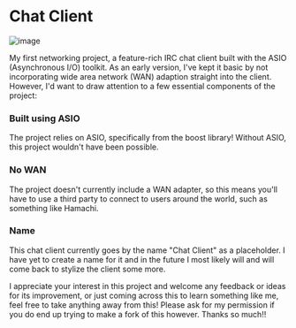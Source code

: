 # Chat Client

![image](https://github.com/Pyritium/Chat-Client/assets/68076312/b63b54d2-745a-4119-aad2-af5ddc362d1d)


My first networking project, a feature-rich IRC chat client built with the ASIO (Asynchronous I/O) toolkit. As an early version, I've kept it basic by not incorporating wide area network (WAN) adaption straight into the client. However, I'd want to draw attention to a few essential components of the project:

### Built using ASIO
The project relies on ASIO, specifically from the boost library! Without ASIO, this project wouldn't have been possible.


### No WAN
The project doesn't currently include a WAN adapter, so this means you'll have to use a third party to connect to users around the world, such as something like Hamachi.

### Name 
This chat client currently goes by the name "Chat Client" as a placeholder. I have yet to create a name for it and in the future I most likely will and will come back to stylize the client some more.


I appreciate your interest in this project and welcome any feedback or ideas for its improvement, or just coming across this to learn something like me, feel free to take anything away from this! Please ask for my permission if you do end up trying to make a fork of this however. Thanks so much!!
